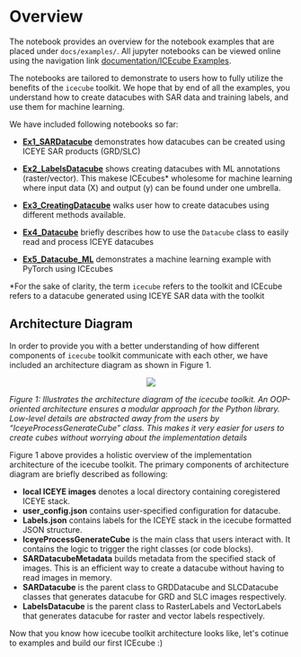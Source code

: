 # Overview

The notebook provides an overview for the notebook examples that are placed under `docs/examples/`. All jupyter notebooks can be viewed online using the navigation link [documentation/ICEcube Examples](https://iceye-ltd.github.io/icecube/examples). 

The notebooks are tailored to demonstrate to users how to fully utilize the benefits of the `icecube` toolkit. We hope that by end of all the examples, you understand how to create datacubes with SAR data and training labels, and use them for machine learning.


We have included following notebooks so far:

- **[Ex1_SARDatacube](https://iceye-ltd.github.io/icecube/examples/Ex1_SARDatacube)** demonstrates how datacubes can be created using ICEYE SAR products (GRD/SLC)

- **[Ex2_LabelsDatacube](https://iceye-ltd.github.io/icecube/examples/Ex2_LabelsDatacube)** shows creating datacubes with ML annotations (raster/vector). This makese  ICEcubes* wholesome for machine learning where input data (X) and output (y) can be found under one umbrella. 

- **[Ex3_CreatingDatacube](https://iceye-ltd.github.io/icecube/examples/Ex3_CreatingDatacube)** walks user how to create datacubes using different methods available.  

- **[Ex4_Datacube](https://iceye-ltd.github.io/icecube/examples/Ex4_Datacube)** briefly describes how to use the `Datacube` class to easily read and process ICEYE datacubes

- **[Ex5_Datacube_ML](https://iceye-ltd.github.io/icecube/examples/Ex5_Datacube_for_ML)** demonstrates a machine learning example with PyTorch using ICEcubes 

*For the sake of clarity, the term `icecube` refers to the toolkit and ICEcube refers to a datacube generated using ICEYE SAR data with the toolkit

## Architecture Diagram

In order to provide you with a better understanding of how different components of `icecube` toolkit communicate with each other, we have included an architecture diagram as shown in Figure 1.

<p align="center">
<img src="https://raw.githubusercontent.com/iceye-ltd/icecube/main/assets/icecube_architecture_diagram.png?token=ACIXOQMPHXLZ4LQCY4VKRM3BEZQVK" />
</p>

<i> Figure 1: Illustrates the architecture diagram of the icecube toolkit. An OOP-oriented architecture ensures a modular approach for the Python library. Low-level details are abstracted away from the users by “IceyeProcessGenerateCube” class. This makes it very easier for users to create cubes without worrying about the implementation details </i>

Figure 1 above provides a holistic overview of the implementation  architecture of the icecube toolkit. The primary components of architecture diagram are briefly described as following:


- **local ICEYE images** denotes a local directory containing coregistered ICEYE stack.
- **user_config.json** contains user-specified configuration for datacube.
- **Labels.json** contains labels for the ICEYE stack in the icecube formatted  JSON structure. 
- **IceyeProcessGenerateCube** is the main class that users interact with. It contains the logic to trigger the right classes (or code blocks).
- **SARDatacubeMetadata** builds metadata from the specified stack of images. This is an efficient way to create a datacube without having to read images in memory.
- **SARDatacube** is the parent class to GRDDatacube and SLCDatacube classes that generates datacube for GRD and SLC images respectively.
- **LabelsDatacube** is the parent class to RasterLabels and VectorLabels that generates datacube  for raster and vector labels respectively. 


Now that you know how icecube toolkit architecture looks like, let's cotinue to examples and build our first ICEcube :)
